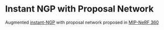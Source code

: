 # Instant NGP with Proposal Network
Augmented [instant-NGP](https://arxiv.org/abs/2201.05989) with proposal network proposed in [MIP-NeRF 360](https://arxiv.org/abs/2111.12077)
